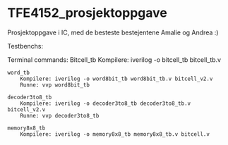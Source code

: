 # TFE4152_prosjektoppgave
Prosjektoppgave i IC, med de besteste bestejentene Amalie og Andrea :)

Testbenchs: 


Terminal commands:
    Bitcell_tb
        Kompilere: iverilog -o bitcell_tb bitcell_tb.v

    word_tb
        Kompilere: iverilog -o word8bit_tb word8bit_tb.v bitcell_v2.v
        Runne: vvp word8bit_tb

    decoder3to8_tb    
        Kompilere: iverilog -o decoder3to8_tb decoder3to8_tb.v bitcell_v2.v
        Runne: vvp decoder3to8_tb

    memory8x8_tb
        Kompilere: iverilog -o memory8x8_tb memory8x8_tb.v bitcell.v 
